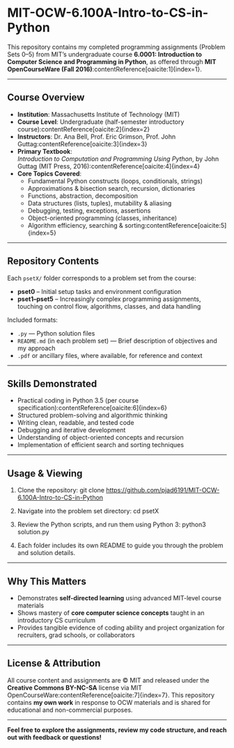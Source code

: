 # MIT-OCW-6.100A-Intro-to-CS-in-Python

This repository contains my completed programming assignments (Problem Sets 0–5) from MIT’s undergraduate course **6.0001: Introduction to Computer Science and Programming in Python**, as offered through **MIT OpenCourseWare (Fall 2016)**:contentReference[oaicite:1]{index=1}.

---

##  Course Overview

- **Institution**: Massachusetts Institute of Technology (MIT)  
- **Course Level**: Undergraduate (half-semester introductory course):contentReference[oaicite:2]{index=2}  
- **Instructors**: Dr. Ana Bell, Prof. Eric Grimson, Prof. John Guttag:contentReference[oaicite:3]{index=3}  
- **Primary Textbook**:  
  *Introduction to Computation and Programming Using Python*, by John Guttag (MIT Press, 2016):contentReference[oaicite:4]{index=4}  
- **Core Topics Covered**:  
  - Fundamental Python constructs (loops, conditionals, strings)  
  - Approximations & bisection search, recursion, dictionaries  
  - Functions, abstraction, decomposition  
  - Data structures (lists, tuples), mutability & aliasing  
  - Debugging, testing, exceptions, assertions  
  - Object-oriented programming (classes, inheritance)  
  - Algorithm efficiency, searching & sorting:contentReference[oaicite:5]{index=5}

---

##  Repository Contents

Each `psetX/` folder corresponds to a problem set from the course:
- **pset0** – Initial setup tasks and environment configuration
- **pset1–pset5** – Increasingly complex programming assignments, touching on control flow, algorithms, classes, and data handling

Included formats:
- `.py` — Python solution files
- `README.md` (in each problem set) — Brief description of objectives and my approach
- `.pdf` or ancillary files, where available, for reference and context

---

##  Skills Demonstrated

- Practical coding in Python 3.5 (per course specification):contentReference[oaicite:6]{index=6}  
- Structured problem-solving and algorithmic thinking  
- Writing clean, readable, and tested code  
- Debugging and iterative development  
- Understanding of object-oriented concepts and recursion  
- Implementation of efficient search and sorting techniques

---

##  Usage & Viewing

1. Clone the repository:
   git clone https://github.com/pjad6191/MIT-OCW-6.100A-Intro-to-CS-in-Python

2. Navigate into the problem set directory:
   cd psetX
3. Review the Python scripts, and run them using Python 3:
   python3 solution.py

4. Each folder includes its own README to guide you through the problem and solution details.

---

##  Why This Matters

- Demonstrates **self-directed learning** using advanced MIT-level course materials  
- Shows mastery of **core computer science concepts** taught in an introductory CS curriculum  
- Provides tangible evidence of coding ability and project organization for recruiters, grad schools, or collaborators

---

##  License & Attribution

All course content and assignments are © MIT and released under the **Creative Commons BY-NC-SA** license via MIT OpenCourseWare:contentReference[oaicite:7]{index=7}. This repository contains **my own work** in response to OCW materials and is shared for educational and non-commercial purposes.

---

**Feel free to explore the assignments, review my code structure, and reach out with feedback or questions!**


